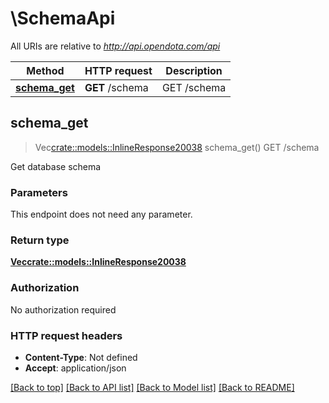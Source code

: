 # \SchemaApi

All URIs are relative to *http://api.opendota.com/api*

Method | HTTP request | Description
------------- | ------------- | -------------
[**schema_get**](SchemaApi.md#schema_get) | **GET** /schema | GET /schema



## schema_get

> Vec<crate::models::InlineResponse20038> schema_get()
GET /schema

Get database schema

### Parameters

This endpoint does not need any parameter.

### Return type

[**Vec<crate::models::InlineResponse20038>**](inline_response_200_38.md)

### Authorization

No authorization required

### HTTP request headers

- **Content-Type**: Not defined
- **Accept**: application/json

[[Back to top]](#) [[Back to API list]](../README.md#documentation-for-api-endpoints) [[Back to Model list]](../README.md#documentation-for-models) [[Back to README]](../README.md)

